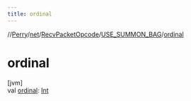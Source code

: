 ```yaml
---
title: ordinal
---
```

//[Perry](../../../../index.html)/[net](../../index.html)/[RecvPacketOpcode](../index.html)/[USE_SUMMON_BAG](index.html)/[ordinal](ordinal.html)



# ordinal



[jvm]\
val [ordinal](ordinal.html): [Int](https://kotlinlang.org/api/latest/jvm/stdlib/kotlin/-int/index.html)




